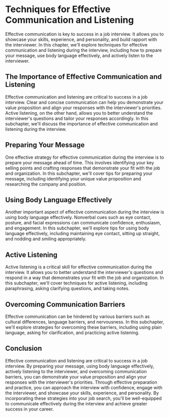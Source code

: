 Techniques for Effective Communication and Listening
===============================================================================================================

Effective communication is key to success in a job interview. It allows you to showcase your skills, experience, and personality, and build rapport with the interviewer. In this chapter, we'll explore techniques for effective communication and listening during the interview, including how to prepare your message, use body language effectively, and actively listen to the interviewer.

The Importance of Effective Communication and Listening
-------------------------------------------------------

Effective communication and listening are critical to success in a job interview. Clear and concise communication can help you demonstrate your value proposition and align your responses with the interviewer's priorities. Active listening, on the other hand, allows you to better understand the interviewer's questions and tailor your responses accordingly. In this subchapter, we'll discuss the importance of effective communication and listening during the interview.

Preparing Your Message
----------------------

One effective strategy for effective communication during the interview is to prepare your message ahead of time. This involves identifying your key selling points and crafting responses that demonstrate your fit with the job and organization. In this subchapter, we'll cover tips for preparing your message, including identifying your unique value proposition and researching the company and position.

Using Body Language Effectively
-------------------------------

Another important aspect of effective communication during the interview is using body language effectively. Nonverbal cues such as eye contact, posture, and facial expressions can communicate confidence, enthusiasm, and engagement. In this subchapter, we'll explore tips for using body language effectively, including maintaining eye contact, sitting up straight, and nodding and smiling appropriately.

Active Listening
----------------

Active listening is a critical skill for effective communication during the interview. It allows you to better understand the interviewer's questions and respond in a way that demonstrates your fit with the job and organization. In this subchapter, we'll cover techniques for active listening, including paraphrasing, asking clarifying questions, and taking notes.

Overcoming Communication Barriers
---------------------------------

Effective communication can be hindered by various barriers such as cultural differences, language barriers, and nervousness. In this subchapter, we'll explore strategies for overcoming these barriers, including using plain language, asking for clarification, and practicing active listening.

Conclusion
----------

Effective communication and listening are critical to success in a job interview. By preparing your message, using body language effectively, actively listening to the interviewer, and overcoming communication barriers, you can demonstrate your value proposition and align your responses with the interviewer's priorities. Through effective preparation and practice, you can approach the interview with confidence, engage with the interviewer, and showcase your skills, experience, and personality. By incorporating these strategies into your job search, you'll be well-equipped to communicate effectively during the interview and achieve greater success in your career.

